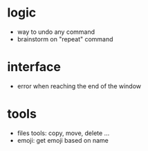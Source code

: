 # logic
- way to undo any command
- brainstorm on "repeat" command

# interface
- error when reaching the end of the window

# tools
- files tools: copy, move, delete ...
- emoji: get emoji based on name

